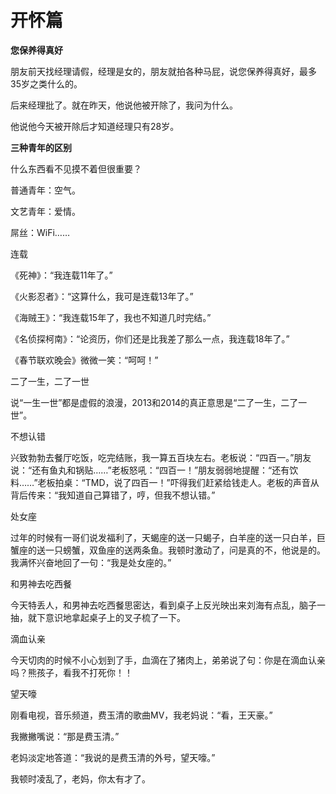 # 开怀篇

**您保养得真好**

朋友前天找经理请假，经理是女的，朋友就拍各种马屁，说您保养得真好，最多35岁之类什么的。 

后来经理批了。就在昨天，他说他被开除了，我问为什么。 

他说他今天被开除后才知道经理只有28岁。 

**三种青年的区别**

什么东西看不见摸不着但很重要？ 

普通青年：空气。 

文艺青年：爱情。 

屌丝：WiFi…… 

连载 

《死神》：“我连载11年了。” 

《火影忍者》：“这算什么，我可是连载13年了。” 

《海贼王》：“我连载15年了，我也不知道几时完结。” 

《名侦探柯南》：“论资历，你们还是比我差了那么一点，我连载18年了。” 

《春节联欢晚会》微微一笑：“呵呵！” 

二了一生，二了一世 

说“一生一世”都是虚假的浪漫，2013和2014的真正意思是“二了一生，二了一世”。 

不想认错 

兴致勃勃去餐厅吃饭，吃完结账，我一算五百块左右。老板说：“四百一。”朋友说：“还有鱼丸和锅贴……”老板怒吼：“四百一！”朋友弱弱地提醒：“还有饮料……”老板拍桌：“TMD，说了四百一！”吓得我们赶紧给钱走人。老板的声音从背后传来：“我知道自己算错了，哼，但我不想认错。” 

处女座 

过年的时候有一哥们说发福利了，天蝎座的送一只蝎子，白羊座的送一只白羊，巨蟹座的送一只螃蟹，双鱼座的送两条鱼。我顿时激动了，问是真的不，他说是的。 我满怀兴奋地回了一句：“我是处女座的。” 

和男神去吃西餐 

今天特丢人，和男神去吃西餐思密达，看到桌子上反光映出来刘海有点乱，脑子一抽，就下意识地拿起桌子上的叉子梳了一下。 

滴血认亲 

今天切肉的时候不小心划到了手，血滴在了猪肉上，弟弟说了句：你是在滴血认亲吗？熊孩子，看我不打死你！！ 

望天嚎 

刚看电视，音乐频道，费玉清的歌曲MV，我老妈说：“看，王天豪。” 

我撇撇嘴说：“那是费玉清。” 

老妈淡定地答道：“我说的是费玉清的外号，望天嚎。” 

我顿时凌乱了，老妈，你太有才了。